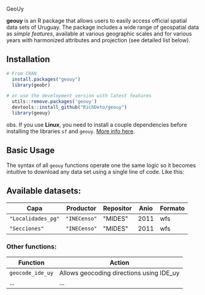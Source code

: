 GeoUy 

**geouy** is an R package that allows users to easily access official spatial data sets of Uruguay. The package includes a wide range of geospatial data as *simple features*, available at various geographic scales and for various years with harmonized attributes and projection (see detailed list below).

## Installation
```R
# From CRAN
  install.packages("geouy")
  library(geobr)

# or use the development version with latest features
  utils::remove.packages('geouy')
  devtools::install_github("RichDeto/geouy")
  library(geouy)
```
obs. If you use **Linux**, you need to install a couple dependencies before installing the libraries `sf` and `geouy`. [More info here](https://github.com/r-spatial/sf#linux).



## Basic Usage

The syntax of all `geouy` functions operate one the same logic so it becomes intuitive to download any data set using a single line of code. Like this:


## Available datasets:


| Capa | Productor | Repositor | Anio | Formato |
|-----|-----|-----|-----|-----|
|`"Localidades_pg"`| `"INECenso"` | "MIDES" | 2011 | wfs |
|`"Secciones"`| `"INECenso"` | "MIDES" | 2011 | wfs |
 


### Other functions:


| Function | Action|
|-----|-----|
|`geocode_ide_uy`| Allows geocoding directions using IDE_uy  |
| ... | ... | ... | 
